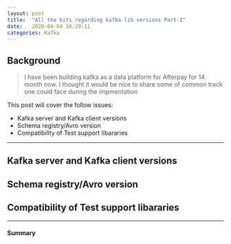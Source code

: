 ```yaml
---
layout: post
title:  "All the bits regarding kafka lib versions Part-I"
date:   2020-04-04 10:29:11
categories: Kafka
---
```


## Background

> I have been building kafka as a data platform for Afterpay for 14 month now. I thought it would be nice to share some of common track one could face during the impmentation

This post will cover the follow issues:

+ Kafka server and Kafka client versions
+ Schema registry/Avro version
+ Compatibility of Test support libararies 

***

## Kafka server and Kafka client versions

## Schema registry/Avro version

## Compatibility of Test support libararies 

---------

#### Summary

